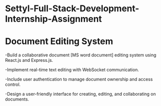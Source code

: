 # Settyl-Full-Stack-Development-Internship-Assignment 
####

# Document Editing System 

-Build a collaborative document [MS word document] editing system using React.js and Express.js.

-Implement real-time text editing with WebSocket communication.

-Include user authentication to manage document ownership and access control.

-Design a user-friendly interface for creating, editing, and collaborating on documents.
